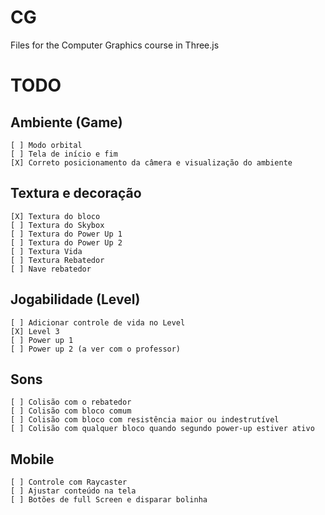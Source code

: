 # CG

Files for the Computer Graphics course in Three.js

# TODO

## Ambiente (Game)

    [ ] Modo orbital
    [ ] Tela de início e fim
    [X] Correto posicionamento da câmera e visualização do ambiente

## Textura e decoração

    [X] Textura do bloco
    [ ] Textura do Skybox
    [ ] Textura do Power Up 1
    [ ] Textura do Power Up 2
    [ ] Textura Vida
    [ ] Textura Rebatedor
    [ ] Nave rebatedor

## Jogabilidade (Level)

    [ ] Adicionar controle de vida no Level
    [X] Level 3
    [ ] Power up 1
    [ ] Power up 2 (a ver com o professor)

## Sons

    [ ] Colisão com o rebatedor
    [ ] Colisão com bloco comum
    [ ] Colisão com bloco com resistência maior ou indestrutível
    [ ] Colisão com qualquer bloco quando segundo power-up estiver ativo

## Mobile

    [ ] Controle com Raycaster
    [ ] Ajustar conteúdo na tela
    [ ] Botões de full Screen e disparar bolinha
